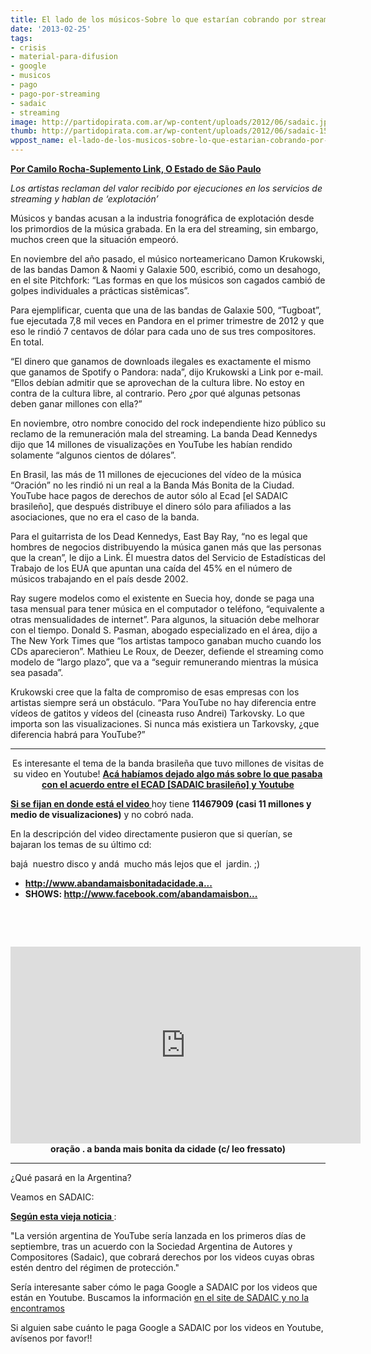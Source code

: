 ```yaml
---
title: El lado de los músicos-Sobre lo que estarían cobrando por streaming.
date: '2013-02-25'
tags:
- crisis
- material-para-difusion
- google
- musicos
- pago
- pago-por-streaming
- sadaic
- streaming
image: http://partidopirata.com.ar/wp-content/uploads/2012/06/sadaic.jpg
thumb: http://partidopirata.com.ar/wp-content/uploads/2012/06/sadaic-150x150.jpg
wppost_name: el-lado-de-los-musicos-sobre-lo-que-estarian-cobrando-por-streaming
---
```


<strong><a href="http://blogs.estadao.com.br/link/o-lado-dos-musicos/" target="_blank">Por Camilo Rocha-Suplemento Link, O Estado de São Paulo</a></strong>

<em>Los artistas reclaman del valor recibido por ejecuciones en los servicios de streaming y hablan de ‘explotación’</em>

Músicos y bandas acusan a la industria fonográfica de explotación desde los primordios de la música grabada. En la era del streaming, sin embargo, muchos creen que la situación empeoró.

En noviembre del año pasado, el músico norteamericano Damon Krukowski, de las bandas Damon &amp; Naomi y Galaxie 500, escribió, como un desahogo, en el site Pitchfork: “Las formas en que los músicos son cagados cambió de golpes individuales a prácticas sistêmicas”.

Para ejemplificar, cuenta que una de las bandas de Galaxie 500, “Tugboat”, fue ejecutada 7,8 mil veces en Pandora en el primer trimestre de 2012 y que eso le rindió 7 centavos de dólar para cada uno de sus tres compositores. En total.

“El dinero que ganamos de downloads ilegales es exactamente el mismo que ganamos de Spotify o Pandora: nada”, dijo Krukowski a Link por e-mail. “Ellos debían admitir que se aprovechan de la cultura libre. No estoy en contra de la cultura libre, al contrario. Pero ¿por qué algunas petsonas deben ganar millones con ella?”

En noviembre, otro nombre conocido del rock independiente hizo público su reclamo de la remuneración mala del streaming. La banda Dead Kennedys dijo que 14 millones de visualizações en YouTube les habían rendido solamente “algunos cientos de dólares”.

En Brasil, las más de 11 millones de ejecuciones del vídeo de la música “Oración” no les rindió ni un real a la Banda Más Bonita de la Ciudad. YouTube hace pagos de derechos de autor sólo al Ecad [el SADAIC brasileño], que después distribuye el dinero sólo para afiliados a las asociaciones, que no era el caso de la banda.

Para el guitarrista de los Dead Kennedys, East Bay Ray, “no es legal que hombres de negocios distribuyendo la música ganen más que las personas que la crean”, le dijo a Link. Él muestra datos del Servicio de Estadísticas del Trabajo de los EUA que apuntan una caída del 45% en el número de músicos trabajando en el país desde 2002.

Ray sugere modelos como el existente en Suecia hoy, donde se paga una tasa mensual para tener música en el computador o teléfono, “equivalente a otras mensualidades de internet”.
Para algunos, la situación debe melhorar con el tiempo. Donald S. Pasman, abogado especializado en el área, dijo a The New York Times que “los artistas tampoco ganaban mucho cuando los CDs aparecieron”. Mathieu Le Roux, de Deezer, defiende el streaming como modelo de “largo plazo”, que va a “seguir remunerando mientras la música sea pasada”.

Krukowski cree que la falta de compromiso de esas empresas con los artistas siempre será un obstáculo. “Para YouTube no hay diferencia entre vídeos de gatitos y vídeos del (cineasta ruso Andrei) Tarkovsky. Lo que importa son las visualizaciones. Si nunca más existiera un Tarkovsky, ¿que diferencia habrá para YouTube?”

<hr />
<p style="text-align: center;">Es interesante el tema de la banda brasileña que tuvo millones de visitas de su video en Youtube!
<strong><a href="http://partido-pirata.blogspot.com.br/2011/05/tengo-un-video-con-mas-de-3-millones.html" target="_blank">Acá habíamos dejado algo más sobre lo que pasaba con el acuerdo entre el ECAD [SADAIC brasileño] y Youtube</a></strong></p>
<strong><a href="http://www.youtube.com/watch?v=QW0i1U4u0KE&amp;feature=youtu.be" target="_blank">Si se fijan en donde está el video </a> </strong>hoy tiene <strong>11467909 (casi 11 millones y medio de visualizaciones)</strong> y no cobró nada.

En la descripción del video directamente pusieron que si querían, se bajaran los temas de su último cd:

bajá  nuestro disco y andá  mucho más lejos que el  jardin. ;)
<ul>
	<li><strong><a href="http://www.abandamaisbonitadacidade.art.br/cancoes/" target="_blank">http://www.abandamaisbonitadacidade.a...</a></strong></li>
	<li><strong> SHOWS: <a href="https://www.facebook.com/abandamaisbonitadacidade?sk=events" target="_blank">http://www.facebook.com/abandamaisbon...</a></strong></li>
</ul>
&nbsp;

&nbsp;

<center>
<iframe src="http://www.youtube.com/embed/QW0i1U4u0KE" height="315" width="560" allowfullscreen="" frameborder="0"></iframe>
<strong>oração . a banda mais bonita da cidade (c/ leo fressato)</strong></center>

<hr />

¿Qué pasará en la Argentina?

Veamos en SADAIC:

<strong><a href="http://www.aliadodigital.com/2010/08/argentina-google-acuerda-con-sadaic-para-lanzar-youtube-com-ar/" target="_blank">Según esta vieja noticia </a></strong>:

"La versión argentina de YouTube sería lanzada en los primeros días de septiembre, tras un acuerdo con la Sociedad Argentina de Autores y Compositores (Sadaic), que cobrará derechos por los videos cuyas obras estén dentro del régimen de protección."

Sería interesante saber cómo le paga Google a SADAIC por los videos que están en Youtube. Buscamos la información <a href="http://www.sadaic.org.ar" target="_blank">en el site de SADAIC y no la encontramos</a>

Si alguien sabe cuánto le paga Google a SADAIC por los videos en Youtube, avísenos por favor!!
